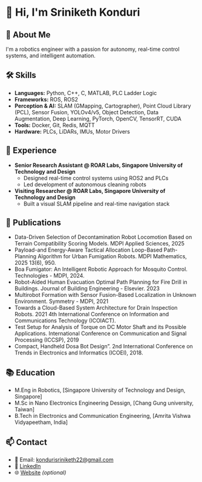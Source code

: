 # 👋 Hi, I'm Sriniketh Konduri

## 🚀 About Me
I'm a robotics engineer with a passion for autonomy, real-time control systems, and intelligent automation. 

## 🛠 Skills
- **Languages:** Python, C++, C, MATLAB, PLC Ladder Logic
- **Frameworks:** ROS, ROS2
- **Perception & AI:** SLAM (GMapping, Cartographer), Point Cloud Library (PCL), Sensor Fusion, YOLOv4/v5, Object Detection, Data Augmentation, Deep Learning, PyTorch, OpenCV, TensorRT, CUDA
- **Tools:** Docker, Git, Redis, MQTT
- **Hardware:** PLCs, LiDARs, IMUs, Motor Drivers

## 💼 Experience
- **Senior Research Assistant @ ROAR Labs, Singapore University of Technology and Design**
  - Designed real-time control systems using ROS2 and PLCs
  - Led development of autonomous cleaning robots
- **Visiting Researcher @ ROAR Labs, Singapore University of Technology and Design**
  - Built a visual SLAM pipeline and real-time navigation stack
## 🔬 Publications 
- Data-Driven Selection of Decontamination Robot Locomotion Based on Terrain Compatibility Scoring Models. MDPI Applied Sciences, 2025
- Payload-and Energy-Aware Tactical Allocation Loop-Based Path-Planning Algorithm for Urban Fumigation Robots. MDPI Mathematics, 2025 13(6), 950.
- Boa Fumigator: An Intelligent Robotic Approach for Mosquito Control. Technologies - MDPI, 2024.
- Robot-Aided Human Evacuation Optimal Path Planning for Fire Drill in Buildings. Journal of Building Engineering - Elsevier. 2023
- Multirobot Formation with Sensor Fusion-Based Localization in Unknown Environment. Symmetry - MDPI, 2021
- Towards a Cloud-Based System Architecture for Drain Inspection Robots. 2021 4th International Conference on Information and Communications Technology (ICOIACT).
- Test Setup for Analysis of Torque on DC Motor Shaft and its Possible Applications. International Conference on Communication and Signal Processing (ICCSP), 2019
- Compact, Handheld Dosa Bot Design”. 2nd International Conference on Trends in Electronics and Informatics (ICOEI), 2018.
## 📚 Education
- M.Eng in Robotics, [Singapore University of Technology and Design, Singapore]
- M.Sc in Nano Electronics Engineering Dessign, [Chang Gung university, Taiwan]
- B.Tech in Electronics and Communication Engineering, [Amrita Vishwa Vidyapeetham, India]

## 📫 Contact
- 📧 Email: kondurisriniketh22@gmail.com
- 🔗 [LinkedIn](https://linkedin.com/in/sriniketh-konduri)
- 🌐 [Website](https://yourdomain.com) *(optional)*
